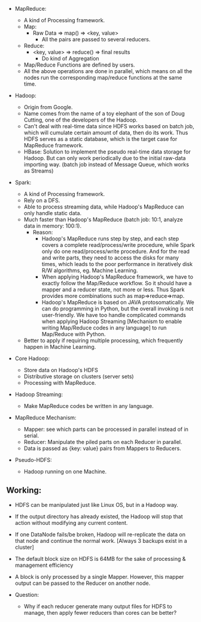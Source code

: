 * MapReduce:
    - A kind of Processing framework.
    - Map:
        + Raw Data => map() => <key, value>
            * All the pairs are passed to several reducers.
    - Reduce:
        + <key, value> => reduce() => final results
            * Do kind of Aggregation
    - Map/Reduce Functions are defined by users.
    - All the above operations are done in parallel, which means on all the nodes run the corresponding map/reduce functions at the same time.

* Hadoop:
    - Origin from Google.
    - Name comes from the name of a toy elephant of the son of Doug Cutting, one of the developers of the Hadoop.
    - Can't deal with real-time data since HDFS works based on batch job, which will cumulate certain amount of data, then do its work. Thus HDFS serves as a static database, which is the target case for MapReduce framework.
    - HBase: Solution to implement the pseudo real-time data storage for Hadoop. But can only work periodically due to the initial raw-data importing way. (batch job instead of Message Queue, which works as Streams)

* Spark:
    - A kind of Processing framework.
    - Rely on a DFS.
    - Able to process streaming data, while Hadoop's MapReduce can only handle static data.
    - Much faster than Hadoop's MapReduce (batch job: 10:1, analyze data in memory: 100:1).
        + Reason: 
            * Hadoop's MapReduce runs step by step, and each step covers a complete read/process/write procedure, while Spark only do one read/process/write procedure. And for the read and write parts, they need to access the disks for many times, which leads to the poor performance in iteratively disk R/W algorithms, eg. Machine Learning. 
            * When applying Hadoop's MapReduce framework, we have to exactly follow the Map/Reduce workflow. So it should have a mapper and a reducer state, not more or less. Thus Spark provides more combinations such as map=>reduce=>map.
            * Hadoop's MapReduce is based on JAVA protosomatically. We can do programming in Python, but the overall invoking is not user-friendly. We have too handle complicated commands when applying Hadoop Streaming [Mechanism to enable writing Map/Reduce codes in any language] to run Map/Reduce with Python.
    - Better to apply if requiring multiple processing, which frequently happen in Machine Learning.


* Core Hadoop:
    - Store data on Hadoop's HDFS
    - Distributive storage on clusters (server sets)
    - Processing with MapReduce.

* Hadoop Streaming:
    - Make MapReduce codes be written in any language.

* MapReduce Mechanism:
    - Mapper: see which parts can be processed in parallel instead of in serial.
    - Reducer: Manipulate the piled parts on each Reducer in parallel.
    + Data is passed as {key: value} pairs from Mappers to Reducers.

* Pseudo-HDFS:
    - Hadoop running on one Machine.


## Working:

* HDFS can be manipulated just like Linux OS, but in a Hadoop way.
* If the output directory has already existed, the Hadoop will stop that action without modifying any current content.
* If one DataNode fails/be broken, Hadoop will re-replicate the data on that node and continue the normal work. [Always 3 backups exist in a cluster]
* The default block size on HDFS is 64MB for the sake of processing & management efficiency
* A block is only processed by a single Mapper. However, this mapper output can be passed to the Reducer on another node. 


* Question:
    - Why if each reducer generate many output files for HDFS to manage, then apply fewer reducers than cores can be better?
